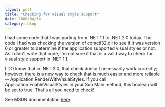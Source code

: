 ```yaml
---
layout: post
title: "Checking for visual style support"
date: 2006/04/14
category: blog
---
```


I had some code that I was porting from .NET 1.1 to .NET 2.0 today. The code I had was checking the version of comctl32.dll to see if it was version 6 or greater to determine if the application supported visual styles or not. As I didn't write that code, I'm not sure if that is a valid way to check for visual style support in .NET 1.1.

I DO know that in .NET 2.0, that check doesn't necessarily work correctly; however, there is a new way to check that is much easier and more reliable -- Application.RenderWithVisualStyles. If you call Application.EnableVisualStyles in your Sub Main method, this boolean will be set to true. That's all you need to check!

See MSDN documentation [here](http://msdn2.microsoft.com/en-us/library/ms171733%28VS.80%29.aspx).

